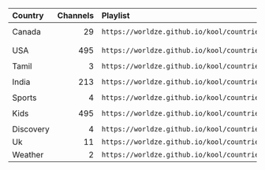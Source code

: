 <table>
	<thead>
		<tr><th align="left">Country</th><th align="right">Channels</th><th align="left">Playlist</th><th align="left">EPG</th></tr>
	</thead>
	<tbody>
		<tr><td align="left">Canada</td><td align="right">29</td><td align="left" nowrap><code>https://worldze.github.io/kool/countries/ca.m3u</code></td><td align="left"><code>http://epg.streamstv.me/epg/guide-canada.xml.gz</code></td></tr>
		<tr><td align="left">USA</td><td align="right">495</td><td align="left" nowrap><code>https://worldze.github.io/kool/countries/us.m3u</code></td><td align="left"><code>http://epg.streamstv.me/epg/guide-usa.xml.gz</code></td></tr>
		<tr><td align="left">Tamil</td><td align="right">3</td><td align="left" nowrap><code>https://worldze.github.io/kool/countries/s_in.m3u</code></td><td align="left"></td></tr>
		<tr><td align="left">India</td><td align="right">213</td><td align="left" nowrap><code>https://worldze.github.io/kool/countries/in.m3u</code></td><td align="left"><code>http://epg.streamstv.me/epg/guide-india.xml.gz</code></td></tr>
		<tr><td align="left">Sports</td><td align="right">4</td><td align="left" nowrap><code>https://worldze.github.io/kool/countries/sp.m3u</code></td><td align="left"></td></tr>
		<tr><td align="left">Kids</td><td align="right">495</td><td align="left" nowrap><code>https://worldze.github.io/kool/countries/kid.m3u</code></td><td align="left"><code>http://epg.streamstv.me/epg/guide-usa.xml.gz</code></td></tr>
		<tr><td align="left">Discovery</td><td align="right">4</td><td align="left" nowrap><code>https://worldze.github.io/kool/countries/dis.m3u</code></td><td align="left"></td></tr>
		<tr><td align="left">Uk</td><td align="right">11</td><td align="left" nowrap><code>https://worldze.github.io/kool/countries/uk.m3u</code></td><td align="left"></td></tr>
		<tr><td align="left">Weather</td><td align="right">2</td><td align="left" nowrap><code>https://worldze.github.io/kool/countries/wea.m3u</code></td><td align="left"></td></tr>
	</tbody>
</table>
